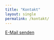 ```yaml
---
title: "Kontakt"
layout: single
permalink: /kontakt/
---
```


<a href="mailto:orga@dam2024.de">E-Mail senden</a>